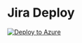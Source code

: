 # Jira Deploy

[![Deploy to Azure](https://azuredeploy.net/deploybutton.png)](https://deploy.azure.com/?repository=https://github.com/stephenmontgomery/config-repo?ptmpl=parameters.azuredeploy.json?manual=true)
